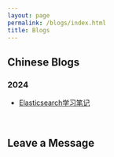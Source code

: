```yaml
---
layout: page
permalink: /blogs/index.html
title: Blogs
---
```


## Chinese Blogs

### 2024

- [Elasticsearch学习笔记](https://leaperzer0.github.io/blogs/elasticsearch.md)


<br>

## Leave a Message

<br>

